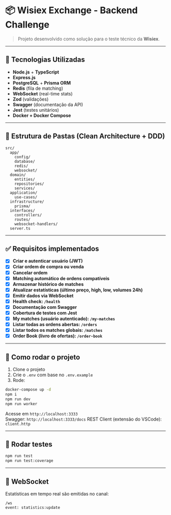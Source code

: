 # 📦 Wisiex Exchange - Backend Challenge

> Projeto desenvolvido como solução para o teste técnico da **Wisiex**.

---

## 🚀 Tecnologias Utilizadas

- **Node.js** + **TypeScript**
- **Express.js**
- **PostgreSQL** + **Prisma ORM**
- **Redis** (fila de matching)
- **WebSocket** (real-time stats)
- **Zod** (validações)
- **Swagger** (documentação da API)
- **Jest** (testes unitários)
- **Docker + Docker Compose**

---

## 📁 Estrutura de Pastas (Clean Architecture + DDD)

```
src/
  app/
    config/
    database/
    redis/
    websocket/
  domain/
    entities/
    repositories/
    services/
  application/
    use-cases/
  infrastructure/
    prisma/
  interfaces/
    controllers/
    routes/
    websocket-handlers/
  server.ts
```

---

## ✅ Requisitos implementados

- [x] **Criar e autenticar usuário (JWT)**
- [x] **Criar ordem de compra ou venda**
- [x] **Cancelar ordem**
- [x] **Matching automático de ordens compatíveis**
- [x] **Armazenar histórico de matches**
- [x] **Atualizar estatísticas (último preço, high, low, volumes 24h)**
- [x] **Emitir dados via WebSocket**
- [x] **Health check: `/health`**
- [x] **Documentação com Swagger**
- [x] **Cobertura de testes com Jest**
- [x] **My matches (usuário autenticado): `/my-matches`**
- [x] **Listar todas as ordens abertas: `/orders`**
- [x] **Listar todos os matches globais: `/matches`**
- [x] **Order Book (livro de ofertas): `/order-book`**

---

## 🔄 Como rodar o projeto

1. Clone o projeto
2. Crie o `.env` com base no `.env.example`
3. Rode:

```bash
docker-compose up -d
npm i
npm run dev
npm run worker
```

Acesse em `http://localhost:3333`  
Swagger: `http://localhost:3333/docs`
REST Client (extensão do VSCode): `client.http`

---

## 🧪 Rodar testes

```bash
npm run test
npm run test:coverage
```

---

## 📡 WebSocket

Estatísticas em tempo real são emitidas no canal:

```
/ws
event: statistics:update
```